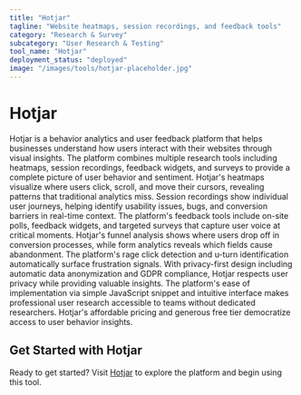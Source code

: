 ```yaml
---
title: "Hotjar"
tagline: "Website heatmaps, session recordings, and feedback tools"
category: "Research & Survey"
subcategory: "User Research & Testing"
tool_name: "Hotjar"
deployment_status: "deployed"
image: "/images/tools/hotjar-placeholder.jpg"
---
```


# Hotjar

Hotjar is a behavior analytics and user feedback platform that helps businesses understand how users interact with their websites through visual insights. The platform combines multiple research tools including heatmaps, session recordings, feedback widgets, and surveys to provide a complete picture of user behavior and sentiment. Hotjar's heatmaps visualize where users click, scroll, and move their cursors, revealing patterns that traditional analytics miss. Session recordings show individual user journeys, helping identify usability issues, bugs, and conversion barriers in real-time context. The platform's feedback tools include on-site polls, feedback widgets, and targeted surveys that capture user voice at critical moments. Hotjar's funnel analysis shows where users drop off in conversion processes, while form analytics reveals which fields cause abandonment. The platform's rage click detection and u-turn identification automatically surface frustration signals. With privacy-first design including automatic data anonymization and GDPR compliance, Hotjar respects user privacy while providing valuable insights. The platform's ease of implementation via simple JavaScript snippet and intuitive interface makes professional user research accessible to teams without dedicated researchers. Hotjar's affordable pricing and generous free tier democratize access to user behavior insights.
## Get Started with Hotjar

Ready to get started? Visit [Hotjar](https://hotjar.com) to explore the platform and begin using this tool.
